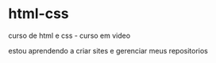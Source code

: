 # html-css
 curso de html e css - curso em video

 estou aprendendo a criar sites e gerenciar meus repositorios
